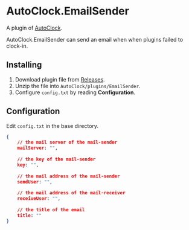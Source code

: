 # AutoClock.EmailSender

A plugin of [AutoClock](https://github.com/ReturnNefe/AutoClock).

AutoClock.EmailSender can send an email when when plugins failed to clock-in.

## Installing

1. Download plugin file from [Releases](https://github.com/ReturnNefe/AutoClock.EmailSender/releases).
2. Unzip the file into ``AutoClock/plugins/EmailSender``.
3. Configure ``config.txt`` by reading **Configuration**.

## Configuration

Edit ``config.txt`` in the base directory.

```json
{
    // the mail server of the mail-sender
    mailServer: "",
    
    // the key of the mail-sender
    key: "",
    
    // the mail address of the mail-sender
    sendUser: "",
    
    // the mail address of the mail-receiver
    receiveUser: "",
    
    // the title of the email
    title: ""
}
```